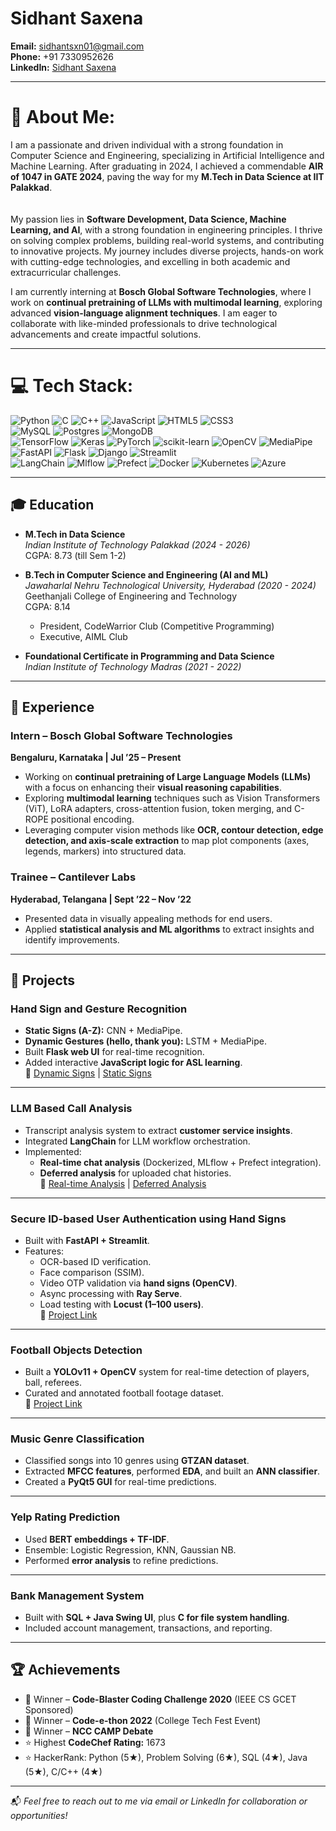 # Sidhant Saxena

**Email:** [sidhantsxn01@gmail.com](mailto:sidhantsxn01@gmail.com)  
**Phone:** +91 7330952626  
**LinkedIn:** [Sidhant Saxena](https://www.linkedin.com/in/sidhant-saxena/)  

---

# 💫 About Me:
I am a passionate and driven individual with a strong foundation in Computer Science and Engineering, specializing in Artificial Intelligence and Machine Learning. After graduating in 2024, I achieved a commendable **AIR of 1047 in GATE 2024**, paving the way for my **M.Tech in Data Science at IIT Palakkad**.<br><br>  
My passion lies in **Software Development, Data Science, Machine Learning, and AI**, with a strong foundation in engineering principles. I thrive on solving complex problems, building real-world systems, and contributing to innovative projects. My journey includes diverse projects, hands-on work with cutting-edge technologies, and excelling in both academic and extracurricular challenges.  

I am currently interning at **Bosch Global Software Technologies**, where I work on **continual pretraining of LLMs with multimodal learning**, exploring advanced **vision-language alignment techniques**. I am eager to collaborate with like-minded professionals to drive technological advancements and create impactful solutions.

---

# 💻 Tech Stack:
 ![Python](https://img.shields.io/badge/python-3670A0?style=for-the-badge&logo=python&logoColor=ffdd54) ![C](https://img.shields.io/badge/c-%2300599C.svg?style=for-the-badge&logo=c&logoColor=white) ![C++](https://img.shields.io/badge/c++-%2300599C.svg?style=for-the-badge&logo=c%2B%2B&logoColor=white) ![JavaScript](https://img.shields.io/badge/javascript-%23323330.svg?style=for-the-badge&logo=javascript&logoColor=%23F7DF1E) ![HTML5](https://img.shields.io/badge/html5-%23E34F26.svg?style=for-the-badge&logo=html5&logoColor=white) ![CSS3](https://img.shields.io/badge/css3-%231572B6.svg?style=for-the-badge&logo=css3&logoColor=white)  
![MySQL](https://img.shields.io/badge/mysql-4479A1.svg?style=for-the-badge&logo=mysql&logoColor=white) ![Postgres](https://img.shields.io/badge/postgres-%23316192.svg?style=for-the-badge&logo=postgresql&logoColor=white) ![MongoDB](https://img.shields.io/badge/MongoDB-%234ea94b.svg?style=for-the-badge&logo=mongodb&logoColor=white)  
![TensorFlow](https://img.shields.io/badge/TensorFlow-%23FF6F00.svg?style=for-the-badge&logo=TensorFlow&logoColor=white) ![Keras](https://img.shields.io/badge/Keras-%23D00000.svg?style=for-the-badge&logo=Keras&logoColor=white) ![PyTorch](https://img.shields.io/badge/PyTorch-%23EE4C2C.svg?style=for-the-badge&logo=PyTorch&logoColor=white) ![scikit-learn](https://img.shields.io/badge/scikit--learn-%23F7931E.svg?style=for-the-badge&logo=scikit-learn&logoColor=white) ![OpenCV](https://img.shields.io/badge/opencv-%23white.svg?style=for-the-badge&logo=opencv&logoColor=white) ![MediaPipe](https://img.shields.io/badge/mediapipe-%2300A0FF.svg?style=for-the-badge&logo=google&logoColor=white)  
![FastAPI](https://img.shields.io/badge/FastAPI-%23009688.svg?style=for-the-badge&logo=fastapi&logoColor=white) ![Flask](https://img.shields.io/badge/flask-%23000.svg?style=for-the-badge&logo=flask&logoColor=white) ![Django](https://img.shields.io/badge/django-%23092E20.svg?style=for-the-badge&logo=django&logoColor=white) ![Streamlit](https://img.shields.io/badge/streamlit-%23FF4B4B.svg?style=for-the-badge&logo=streamlit&logoColor=white)  
![LangChain](https://img.shields.io/badge/LangChain-%23009B77.svg?style=for-the-badge&logo=chainlink&logoColor=white) ![Mlflow](https://img.shields.io/badge/Mlflow-%23d9ead3.svg?style=for-the-badge&logo=numpy&logoColor=blue) ![Prefect](https://img.shields.io/badge/Prefect-%23192A56.svg?style=for-the-badge&logo=prefect&logoColor=white) ![Docker](https://img.shields.io/badge/docker-%230db7ed.svg?style=for-the-badge&logo=docker&logoColor=white) ![Kubernetes](https://img.shields.io/badge/Kubernetes-%23326CE5.svg?style=for-the-badge&logo=kubernetes&logoColor=white) ![Azure](https://img.shields.io/badge/azure-%230072C6.svg?style=for-the-badge&logo=microsoftazure&logoColor=white)  

---

## 🎓 Education

- **M.Tech in Data Science**  
  *Indian Institute of Technology Palakkad (2024 - 2026)*  
  CGPA: 8.73 (till Sem 1-2)

- **B.Tech in Computer Science and Engineering (AI and ML)**  
  *Jawaharlal Nehru Technological University, Hyderabad (2020 - 2024)*  
  Geethanjali College of Engineering and Technology  
  CGPA: 8.14  
  - President, CodeWarrior Club (Competitive Programming)  
  - Executive, AIML Club  

- **Foundational Certificate in Programming and Data Science**  
  *Indian Institute of Technology Madras (2021 - 2022)*  

---

## 💼 Experience

### Intern – Bosch Global Software Technologies  
**Bengaluru, Karnataka | Jul ’25 – Present**  
- Working on **continual pretraining of Large Language Models (LLMs)** with a focus on enhancing their **visual reasoning capabilities**.  
- Exploring **multimodal learning** techniques such as Vision Transformers (ViT), LoRA adapters, cross-attention fusion, token merging, and C-ROPE positional encoding.  
- Leveraging computer vision methods like **OCR, contour detection, edge detection, and axis-scale extraction** to map plot components (axes, legends, markers) into structured data.  

### Trainee – Cantilever Labs  
**Hyderabad, Telangana | Sept ’22 – Nov ’22**  
- Presented data in visually appealing methods for end users.  
- Applied **statistical analysis and ML algorithms** to extract insights and identify improvements.  

---

## 🚀 Projects

### Hand Sign and Gesture Recognition  
- **Static Signs (A-Z):** CNN + MediaPipe.  
- **Dynamic Gestures (hello, thank you):** LSTM + MediaPipe.  
- Built **Flask web UI** for real-time recognition.  
- Added interactive **JavaScript logic for ASL learning**.  
🔗 [Dynamic Signs](https://github.com/SidhantSaxena/Hand_Sign_Recognition) | [Static Signs](https://github.com/SidhantSaxena/ASL_Teaching_Tool)

---

### LLM Based Call Analysis  
- Transcript analysis system to extract **customer service insights**.  
- Integrated **LangChain** for LLM workflow orchestration.  
- Implemented:  
  - **Real-time chat analysis** (Dockerized, MLflow + Prefect integration).  
  - **Deferred analysis** for uploaded chat histories.  
🔗 [Real-time Analysis](https://github.com/SidhantSaxena/nlp_customer_service) | [Deferred Analysis](https://github.com/SidhantSaxena/llm_call_analysis)

---

### Secure ID-based User Authentication using Hand Signs  
- Built with **FastAPI + Streamlit**.  
- Features:  
  - OCR-based ID verification.  
  - Face comparison (SSIM).  
  - Video OTP validation via **hand signs (OpenCV)**.  
  - Async processing with **Ray Serve**.  
  - Load testing with **Locust (1–100 users)**.  
🔗 [Project Link](https://github.com/SidhantSaxena/customer_onboarding_cv)

---

### Football Objects Detection  
- Built a **YOLOv11 + OpenCV** system for real-time detection of players, ball, referees.  
- Curated and annotated football footage dataset.  
🔗 [Project Link](https://github.com/SidhantSaxena/Football_Objects_Detection)

---

### Music Genre Classification  
- Classified songs into 10 genres using **GTZAN dataset**.  
- Extracted **MFCC features**, performed **EDA**, and built an **ANN classifier**.  
- Created a **PyQt5 GUI** for real-time predictions.  

---

### Yelp Rating Prediction  
- Used **BERT embeddings + TF-IDF**.  
- Ensemble: Logistic Regression, KNN, Gaussian NB.  
- Performed **error analysis** to refine predictions.  

---

### Bank Management System  
- Built with **SQL + Java Swing UI**, plus **C for file system handling**.  
- Included account management, transactions, and reporting.  

---

## 🏆 Achievements
- 🥇 Winner – **Code-Blaster Coding Challenge 2020** (IEEE CS GCET Sponsored)  
- 🥇 Winner – **Code-e-thon 2022** (College Tech Fest Event)  
- 🥇 Winner – **NCC CAMP Debate**  
- ⭐ Highest **CodeChef Rating:** 1673  
- ⭐ HackerRank: Python (5★), Problem Solving (6★), SQL (4★), Java (5★), C/C++ (4★)  

---

📬 *Feel free to reach out to me via email or LinkedIn for collaboration or opportunities!*  
